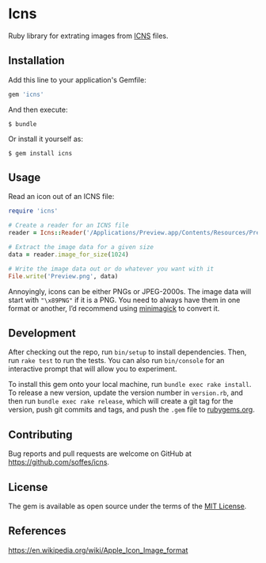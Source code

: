 # Icns

Ruby library for extrating images from [ICNS](https://en.wikipedia.org/wiki/Apple_Icon_Image_format) files.


## Installation

Add this line to your application's Gemfile:

```ruby
gem 'icns'
```

And then execute:

    $ bundle

Or install it yourself as:

    $ gem install icns


## Usage

Read an icon out of an ICNS file:

```ruby
require 'icns'

# Create a reader for an ICNS file
reader = Icns::Reader('/Applications/Preview.app/Contents/Resources/Preview.icns')

# Extract the image data for a given size
data = reader.image_for_size(1024)

# Write the image data out or do whatever you want with it
File.write('Preview.png', data)
```

Annoyingly, icons can be either PNGs or JPEG-2000s. The image data will start with `"\x89PNG"` if it is a PNG. You need to always have them in one format or another, I’d recommend using [minimagick](https://github.com/minimagick/minimagick) to convert it.


## Development

After checking out the repo, run `bin/setup` to install dependencies. Then, run `rake test` to run the tests. You can also run `bin/console` for an interactive prompt that will allow you to experiment.

To install this gem onto your local machine, run `bundle exec rake install`. To release a new version, update the version number in `version.rb`, and then run `bundle exec rake release`, which will create a git tag for the version, push git commits and tags, and push the `.gem` file to [rubygems.org](https://rubygems.org).


## Contributing

Bug reports and pull requests are welcome on GitHub at https://github.com/soffes/icns.


## License

The gem is available as open source under the terms of the [MIT License](https://opensource.org/licenses/MIT).


## References

https://en.wikipedia.org/wiki/Apple_Icon_Image_format
